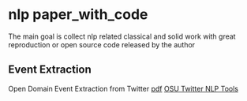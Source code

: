# nlp paper_with_code
The main goal is collect nlp related classical and solid work with great reproduction or open source code released by the author

## Event Extraction
Open Domain Event Extraction from Twitter  [pdf]()
[OSU Twitter NLP Tools](https://github.com/aritter/twitter_nlp)